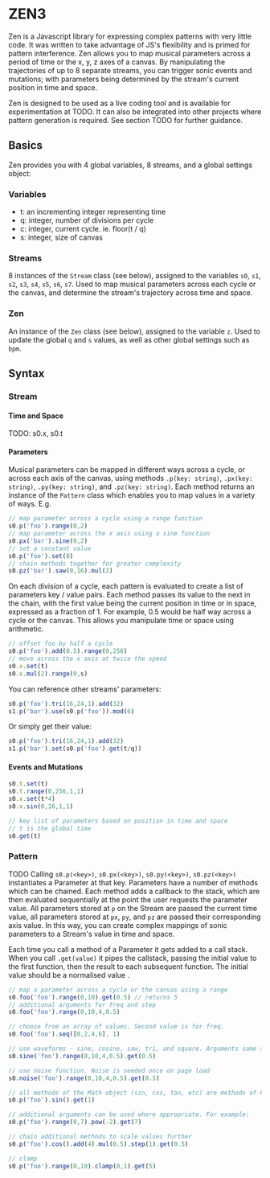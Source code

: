 # ZEN3
Zen is a Javascript library for expressing complex patterns with very little code. It was written to take advantage of JS's flexibility and is primed for pattern interference. Zen allows you to map musical parameters across a period of time or the x, y, z axes of a canvas. By manipulating the trajectories of up to 8 separate streams, you can trigger sonic events and mutations; with parameters being determined by the stream's current position in time and space.

Zen is designed to be used as a live coding tool and is available for experimentation at TODO. It can also be integrated into other projects where pattern generation is required. See section TODO for further guidance.
## Basics
Zen provides you with 4 global variables, 8 streams, and a global settings object:
### Variables
* t: an incrementing integer representing time
* q: integer, number of divisions per cycle
* c: integer, current cycle. ie. floor(t / q)
* s: integer, size of canvas

### Streams
8 instances of the `Stream` class (see below), assigned to the variables `s0`, `s1`, `s2`, `s3`, `s4`, `s5`, `s6`, `s7`. Used to map musical parameters across each cycle or the canvas, and determine the stream's trajectory across time and space.
### Zen
An instance of the `Zen` class (see below), assigned to the variable `z`. Used to update the global `q` and `s` values, as well as other global settings such as `bpm`.

## Syntax
### Stream
#### Time and Space
TODO: s0.x, s0.t
#### Parameters
Musical parameters can be mapped in different ways across a cycle, or across each axis of the canvas, using methods `.p(key: string)`, `.px(key: string)`, `.py(key: string)`, and `.pz(key: string)`. Each method returns an instance of the `Pattern` class which enables you to map values in a variety of ways. E.g.
```js
// map parameter across a cycle using a range function
s0.p('foo').range(0,2)
// map parameter across the x axis using a sine function
s0.px('bar').sine(0,2)
// set a constant value
s0.p('foo').set(8)
// chain methods together for greater complexity
s0.pz('bar').saw(0,16).mul(2)
```
On each division of a cycle, each pattern is evaluated to create a list of parameters key / value pairs. Each method passes its value to the next in the chain, with the first value being the current position in time or in space, expressed as a fraction of 1. For example, 0.5 would be half way across a cycle or the canvas. This allows you manipulate time or space using arithmetic.
```js
// offset foo by half a cycle
s0.p('foo').add(0.5).range(0,256)
// move across the x axis at twice the speed
s0.x.set(t)
s0.x.mul(2).range(0,s)
```

You can reference other streams' parameters:
```js
s0.p('foo').tri(16,24,1).add(32)
s1.p('bar').use(s0.p('foo')).mod(6)
```

Or simply get their value:
```js
s0.p('foo').tri(16,24,1).add(32)
s1.p('bar').set(s0.p('foo').get(t/q))
```


#### Events and Mutations




```js
s0.t.set(t)
s0.t.range(0,256,1,1)
s0.x.set(t*4)
s0.x.sin(0,16,1,1)

// key list of parameters based on position in time and space
// t is the global time
s0.get(t)
```



### Pattern
TODO
Calling `s0.p(<key>)`, `s0.px(<key>)`, `s0.py(<key>)`, `s0.pz(<key>)` instantiates a Parameter at that key. Parameters have a number of methods which can be chained. Each method adds a callback to the stack, which are then evaluated sequentially at the point the user requests the parameter value. All parameters stored at `p` on the Stream are passed the current time value, all parameters stored at `px`, `py`, and `pz` are passed their corresponding axis value. In this way, you can create complex mappings of sonic parameters to a Stream's value in time and space.

Each time you call a method of a Parameter it gets added to a call stack. When you call `.get(value)` it pipes the callstack, passing the initial value to the first function, then the result to each subsequent function. The initial value should be a normalised value .

```js
// map a parameter across a cycle or the canvas using a range
s0.foo('foo').range(0,10).get(0.5) // returns 5
// additional arguments for freq and step
s0.foo('foo').range(0,10,4,0.5)

// choose from an array of values. Second value is for freq.
s0.foo('foo').seq([0,2,4,6], 1)

// use waveforms - sine, cosine, saw, tri, and square. Arguments same as range...
s0.sine('foo').range(0,10,4,0.5).get(0.5)

// use noise function. Noise is seeded once on page load
s0.noise('foo').range(0,10,4,0.5).get(0.5)

// all methods of the Math object (sin, cos, tan, etc) are methods of Parameter (see https://developer.mozilla.org/en-US/docs/Web/JavaScript/Reference/Global_Objects/Math)
s0.p('foo').sin().get(1)

// additional arguments can be used where appropriate. For example:
s0.p('foo').range(0,7).pow(-2).get(7)

// chain additional methods to scale values further
s0.p('foo').cos().add(4).mul(0.5).step(1).get(0.5)

// clamp
s0.p('foo').range(0,10).clamp(0,1).get(5)
```
